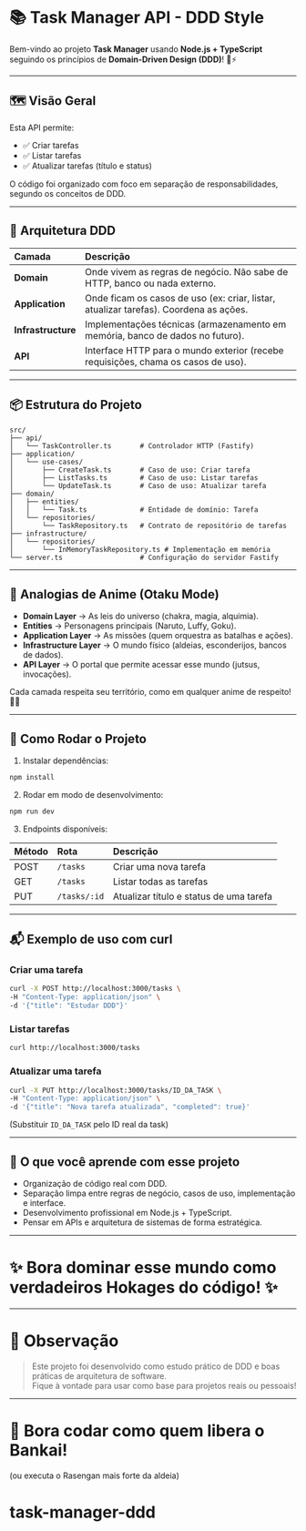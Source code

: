 # 📚 Task Manager API - DDD Style

Bem-vindo ao projeto **Task Manager** usando **Node.js + TypeScript** seguindo os princípios de **Domain-Driven Design (DDD)**! 🧠⚡

---

## 🗺️ Visão Geral

Esta API permite:

- ✅ Criar tarefas
- ✅ Listar tarefas
- ✅ Atualizar tarefas (título e status)

O código foi organizado com foco em separação de responsabilidades, segundo os conceitos de DDD.

---

## 🏯 Arquitetura DDD

| Camada | Descrição |
|:--|:--|
| **Domain** | Onde vivem as regras de negócio. Não sabe de HTTP, banco ou nada externo. |
| **Application** | Onde ficam os casos de uso (ex: criar, listar, atualizar tarefas). Coordena as ações. |
| **Infrastructure** | Implementações técnicas (armazenamento em memória, banco de dados no futuro). |
| **API** | Interface HTTP para o mundo exterior (recebe requisições, chama os casos de uso). |

---

## 📦 Estrutura do Projeto

```
src/
├── api/
│   └── TaskController.ts       # Controlador HTTP (Fastify)
├── application/
│   └── use-cases/
│       ├── CreateTask.ts       # Caso de uso: Criar tarefa
│       ├── ListTasks.ts        # Caso de uso: Listar tarefas
│       └── UpdateTask.ts       # Caso de uso: Atualizar tarefa
├── domain/
│   ├── entities/
│   │   └── Task.ts             # Entidade de domínio: Tarefa
│   └── repositories/
│       └── TaskRepository.ts   # Contrato de repositório de tarefas
├── infrastructure/
│   └── repositories/
│       └── InMemoryTaskRepository.ts # Implementação em memória
└── server.ts                   # Configuração do servidor Fastify
```

---

## 🧠 Analogias de Anime (Otaku Mode)

- **Domain Layer** → As leis do universo (chakra, magia, alquimia).
- **Entities** → Personagens principais (Naruto, Luffy, Goku).
- **Application Layer** → As missões (quem orquestra as batalhas e ações).
- **Infrastructure Layer** → O mundo físico (aldeias, esconderijos, bancos de dados).
- **API Layer** → O portal que permite acessar esse mundo (jutsus, invocações).

Cada camada respeita seu território, como em qualquer anime de respeito! 🎴🔥

---

## 🚀 Como Rodar o Projeto

1. Instalar dependências:

```bash
npm install
```

2. Rodar em modo de desenvolvimento:

```bash
npm run dev
```

3. Endpoints disponíveis:

| Método | Rota | Descrição |
|:--|:--|:--|
| POST | `/tasks` | Criar uma nova tarefa |
| GET | `/tasks` | Listar todas as tarefas |
| PUT | `/tasks/:id` | Atualizar título e status de uma tarefa |

---

## 📬 Exemplo de uso com curl

### Criar uma tarefa

```bash
curl -X POST http://localhost:3000/tasks \
-H "Content-Type: application/json" \
-d '{"title": "Estudar DDD"}'
```

### Listar tarefas

```bash
curl http://localhost:3000/tasks
```

### Atualizar uma tarefa

```bash
curl -X PUT http://localhost:3000/tasks/ID_DA_TASK \
-H "Content-Type: application/json" \
-d '{"title": "Nova tarefa atualizada", "completed": true}'
```

(Substituir `ID_DA_TASK` pelo ID real da task)

---

## 🎯 O que você aprende com esse projeto

- Organização de código real com DDD.
- Separação limpa entre regras de negócio, casos de uso, implementação e interface.
- Desenvolvimento profissional em Node.js + TypeScript.
- Pensar em APIs e arquitetura de sistemas de forma estratégica.

---

# ✨ Bora dominar esse mundo como verdadeiros Hokages do código! ✨

---

# 📌 Observação

> Este projeto foi desenvolvido como estudo prático de DDD e boas práticas de arquitetura de software.  
> Fique à vontade para usar como base para projetos reais ou pessoais!

---

# 🚀 Bora codar como quem libera o Bankai!  
(ou executa o Rasengan mais forte da aldeia)
# task-manager-ddd
